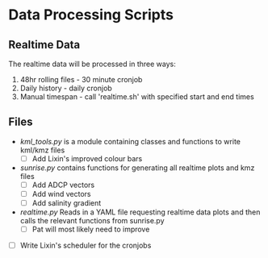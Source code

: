 # Data Processing Scripts

## Realtime Data

The realtime data will be processed in three ways:
1. 48hr rolling files - 30 minute cronjob
2. Daily history - daily cronjob
3. Manual timespan - call 'realtime.sh' with specified start and end times

## Files
* *kml_tools.py* is a module containing classes and functions to write kml/kmz files
  - [ ] Add Lixin's improved colour bars
* *sunrise.py* contains functions for generating all realtime plots and kmz files
  - [ ] Add ADCP vectors
  - [ ] Add wind vectors
  - [ ] Add salinity gradient
* *realtime.py* Reads in a YAML file requesting realtime data plots and then calls the relevant functions from sunrise.py
  - [ ] Pat will most likely need to improve
* [ ] Write Lixin's scheduler for the cronjobs
